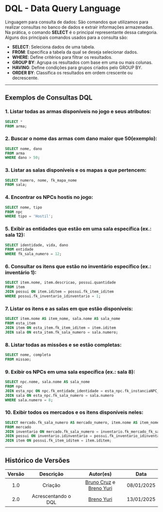 # DQL - Data Query Language

Linguagem para consulta de dados: São comandos que utilizamos para realizar consultas no banco de dados e extrair informações armazenadas.  
Na prática, o comando **SELECT** é o principal representante dessa categoria. Alguns dos principais comandos usados para a consulta são:

- **SELECT**: Seleciona dados de uma tabela.
- **FROM**: Especifica a tabela da qual se deseja selecionar dados.
- **WHERE**: Define critérios para filtrar os resultados.
- **GROUP BY**: Agrupa os resultados com base em uma ou mais colunas.
- **HAVING**: Define condições para grupos criados pelo GROUP BY.
- **ORDER BY**: Classifica os resultados em ordem crescente ou decrescente.

---

## Exemplos de Consultas DQL

### 1. Listar todas as armas disponíveis no jogo e seus atributos:
```sql
SELECT * 
FROM arma;
```

### 2. Buscar o nome das armas com dano maior que 50(exemplo):
```sql
SELECT nome, dano 
FROM arma
WHERE dano > 50;
```

### 3. Listar as salas disponíveis e os mapas a que pertencem:
```sql
SELECT numero, nome, fk_mapa_nome 
FROM sala;
```

### 4. Encontrar os NPCs hostis no jogo:
```sql
SELECT nome, tipo 
FROM npc
WHERE tipo = 'Hostil';
```

### 5. Exibir as entidades que estão em uma sala específica (ex.: sala 12):
```sql
SELECT identidade, vida, dano 
FROM entidade
WHERE fk_sala_numero = 12;
```

### 6. Consultar os itens que estão no inventário específico (ex.: inventário 1):
```sql
SELECT item.nome, item.descricao, possui.quantidade 
FROM item
JOIN possui ON item.iditem = possui.fk_item_iditem
WHERE possui.fk_inventario_idinventario = 1;
```

### 7. Listar os itens e as salas em que estão disponíveis:
```sql
SELECT item.nome AS item_nome, sala.nome AS sala_nome
FROM esta_item
JOIN item ON esta_item.fk_item_iditem = item.iditem
JOIN sala ON esta_item.fk_sala_numero = sala.numero;
```

### 8. Listar todas as missões e se estão completas:
```sql
SELECT nome, completa 
FROM missao;
```

### 9. Exibir os NPCs em uma sala específica (ex.: sala 8):
```sql
SELECT npc.nome, sala.nome AS sala_nome
FROM npc
JOIN esta_npc ON npc.fk_entidade_identidade = esta_npc.fk_instanciaNPC_idinstancianpc
JOIN sala ON esta_npc.fk_sala_numero = sala.numero
WHERE sala.numero = 8;
```

### 10. Exibir todos os mercados e os itens disponíveis neles:
```sql
SELECT mercado.fk_sala_numero AS mercado_numero, item.nome AS item_nome
FROM mercado
JOIN inventario ON mercado.fk_sala_numero = inventario.fk_mercado_fk_sala_numero
JOIN possui ON inventario.idinventario = possui.fk_inventario_idinventario
JOIN item ON possui.fk_item_iditem = item.iditem;
```

---

## Histórico de Versões

| Versão |     Descrição      |                     Autor(es)                     |    Data    |
| :----: | :----------------: | :-----------------------------------------------: | :--------: |
|  1.0   | Criação | [Bruno Cruz](https://github.com/Brunocrzz) e [Breno Yuri](https://github.com/YuriBre) | 08/01/2025 |
|  2.0   | Acrescentando o DQL | [Breno Yuri](https://github.com/YuriBre) | 13/01/2025 |
